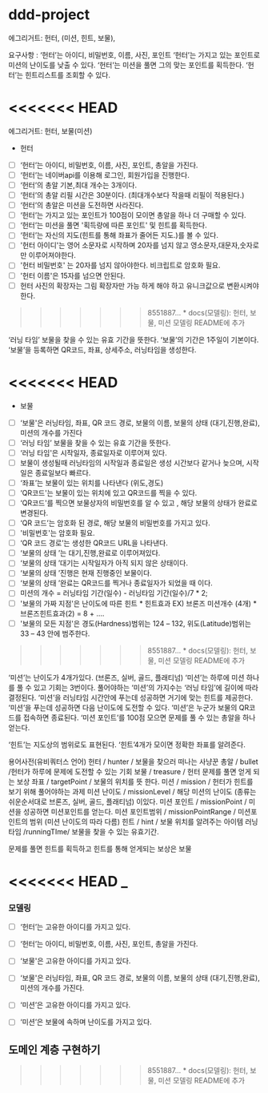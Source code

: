 # ddd-project

에그리거트: 헌터, (미션, 힌트, 보물), 

요구사항 : 
‘헌터’는 아이디, 비밀번호, 이름, 사진, 포인트
‘헌터’는 가지고 있는 포인트로 미션의 난이도를 낮출 수 있다.
‘헌터’는 미션을 풀면 그의 맞는 포인트를 획득한다.
‘헌터’는 힌트리스트를 조회할 수 있다.

<<<<<<< HEAD
=======
에그리거트: 헌터, 보물(미션)
* 헌터
- [ ] ‘헌터’는 아이디, 비밀번호, 이름, 사진, 포인트, 총알을 가진다.
- [ ] ‘헌터’는 네이버api를 이용해 로그인, 회원가입을 진행한다.
- [ ] ‘헌터’의 총알 기본,최대 개수는 3개이다.
- [ ] ‘헌터’의 총알 리필 시간은 30분이다. (최대개수보다 작을때 리필이 적용된다.)
- [ ] ‘헌터’의 총알은 미션을 도전하면 사라진다.
- [ ] ‘헌터’는 가지고 있는 포인트가 100점이 모이면 총알을 하나 더 구매할 수 있다. 
- [ ] ‘헌터’는 미션을 풀면 '획득량에 따른 포인트' 및 힌트를 획득한다.
- [ ] ‘헌터’는 자신의 지도(힌트를 통해 좌표가 줄어든 지도.)를 볼 수 있다.
- [ ]  '헌터 아이디'는 영어 소문자로 시작하며 20자를 넘지 않고 영소문자,대문자,숫자로만 이루어져야한다.
- [ ]  '헌터 비밀번호' 는 20자를 넘지 않아야한다. 비크립트로 암호화 필요.
- [ ]  '헌터 이름'은 15자를 넘으면 안된다.
- [ ]   헌터 사진의 확장자는 그림 확장자만 가능 하게 해야 하고 유니크값으로 변환시켜야한다.
>>>>>>> 8551887... * docs(모델링): 헌터, 보물,  미션 모델링 README에 추가

‘러닝 타임’ 보물을 찾을 수 있는 유효 기간을 뜻한다.
‘보물’의 기간은 1주일이 기본이다.
‘보물’을 등록하면 QR코드, 좌표, 상세주소, 러닝타임을 생성한다.

<<<<<<< HEAD
=======
* 보물
- [ ] ‘보물'은 러닝타임, 좌표, QR 코드 경로, 보물의 이름, 보물의 상태 (대기,진행,완료), 미션의 개수를 가진다
- [ ] ‘러닝 타임’ 보물을 찾을 수 있는 유효 기간을 뜻한다.
- [ ] ‘러닝 타임'은 시작일자, 종료일자로 이루어져 있다.
- [ ]  보물이 생성될때 러닝타임의 시작일과 종료일은 생성 시간보다 같거나 늦으며, 시작일은 종료일보다 빠르다.
- [ ] ‘좌표’는 보물이 있는 위치를 나타낸다 (위도,경도)
- [ ] ‘QR코드'는 보물이 있는 위치에 있고 QR코드를 찍을 수 있다.
- [ ] ‘QR코드'를 찍으면 보물상자의 비밀번호를 알 수 있고 , 해당 보물의 상태가 완료로 변경된다.
- [ ] ‘QR 코드’는 암호화 된 경로, 해당 보물의 비밀번호를 가지고 있다.
- [ ]  '비밀번호'는  암호화 필요.
- [ ] ‘QR 코드 경로’는 생성한 QR코드 URL을 나타낸다.
- [ ] ‘보물의 상태 ’는 대기,진행,완료로 이루어져있다.
- [ ] ‘보물의 상태 ’대기는 시작일자가 아직 되지 않은 상태이다.
- [ ] ‘보물의 상태 ’진행은 현재 진행중인 보물이다.
- [ ] ‘보물의 상태 ’완료는 QR코드를 찍거나 종료일자가 되었을 때 이다.
- [ ]   미션의 개수 = 러닝타임 기간(일수)  - 러닝타임 기간(일수)/7 * 2; 
- [ ] '보물의 가짜 지점'은  난이도에 따른 힌트 * 힌트효과 EX) 브론즈 미션개수 (4개) * 브론즈힌트효과(2) = 8  + ....
- [ ]  '보물의 모든 지점'은 경도(Hardness)범위는 124 – 132, 위도(Latitude)범위는 33 – 43 안에 범주한다.
>>>>>>> 8551887... * docs(모델링): 헌터, 보물,  미션 모델링 README에 추가

‘미션’는 난이도가 4개가있다. (브론즈, 실버, 골드, 플래티넘)
‘미션’는 하루에 미션 하나를 풀 수 있고 기회는 3번이다.
  풀어야하는 ‘미션’의 가지수는 ‘러닝 타임’에 길이에 따라 결정된다.
‘미션’을 러닝타임 시간안에 푸는데 성공하면 거기에 맞는 힌트를 제공한다. 
‘미션’을 푸는데 성공하면 다음 난이도에 도전할 수 있다.
‘미션’은 누군가 보물의 QR코드를 접속하면 종료된다.
‘미션 포인트’를 100점 모으면 문제를 풀 수 있는 총알을 하나 얻는다.

‘힌트’는 지도상의 범위로도 표현된다.
‘힌트’4개가 모이면 정확한 좌표를 알려준다.




용어사전(유비쿼터스 언어)
헌터 /  hunter  / 보물을 찾으러 떠나는 사냥꾼
총알 / bullet /헌터가 하루에 문제에 도전할 수 있는 기회
보물 / treasure / 헌터 문제를 풀면 얻게 되는 보상
좌표 / targetPoint / 보물의 위치를 뜻 한다.
미션 / mission / 헌터가 힌트를 보기 위해 풀어야하는 과제
미션 난이도  / missionLevel / 해당 미션의 난이도 (종류는 쉬운순서대로 브론즈, 실버, 골드, 플래티넘) 이있다.
미션 포인트 / missionPoint / 미션을 성공하면 미션포인트를 얻는다.
미션 포인트범위 / missionPointRange / 미션포인트의 범위 (미션 난이도의 따라 다름)
힌트 / hint / 보물 위치를 알려주는 아이템
러닝타임 /runningTIme/ 보물을 찾을 수 있는 유효기간.


문제를 풀면 힌트를 획득하고 힌트를 통해 얻게되는 보상은 보물


<<<<<<< HEAD
_
=======

### **모델링**
- [ ] ‘헌터’는 고유한 아이디를 가지고 있다.
- [ ] ‘헌터’는 아이디, 비밀번호, 이름, 사진, 포인트, 총알을 가진다.
- [ ] ‘보물'은 고유한 아이디를 가지고 있다.
- [ ] ‘보물'은 러닝타임, 좌표, QR 코드 경로, 보물의 이름, 보물의 상태 (대기,진행,완료), 미션의 개수를 가진다.
- [ ] ‘미션’은 고유한 아이디를 가지고 있다.
- [ ] ‘미션’은 보물에 속하며 난이도를 가지고 있다.
 
 
 ## 도메인 계층 구현하기
 
>>>>>>> 8551887... * docs(모델링): 헌터, 보물,  미션 모델링 README에 추가
